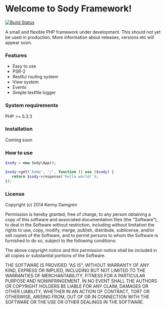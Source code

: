 # Welcome to Sody Framework!

[![Build Status](https://travis-ci.org/kegren/sody.png?branch=master)](https://travis-ci.org/kegren/sody)

A small and flexible PHP framework under development. This should not yet be used
in production. More information about releases, versions etc will appear soon.

### Features

* Easy to use
* PSR-2
* Restful routing system
* View system
* Events
* Simple textfile logger

### System requirements

PHP >= 5.3.3

### Installation

Coming soon

### How to use

```php
$sody = new Sody\App();

$sody->get('home', '/', function () use ($sody) {
   return $sody->response('hello world!');
});
```

### License

Copyright (c) 2014 Kenny Damgren

Permission is hereby granted, free of charge, to any person obtaining a copy
of this software and associated documentation files (the "Software"), to deal
in the Software without restriction, including without limitation the rights
to use, copy, modify, merge, publish, distribute, sublicense, and/or sell
copies of the Software, and to permit persons to whom the Software is
furnished to do so, subject to the following conditions:

The above copyright notice and this permission notice shall be included in
all copies or substantial portions of the Software.

THE SOFTWARE IS PROVIDED "AS IS", WITHOUT WARRANTY OF ANY KIND, EXPRESS OR
IMPLIED, INCLUDING BUT NOT LIMITED TO THE WARRANTIES OF MERCHANTABILITY,
FITNESS FOR A PARTICULAR PURPOSE AND NONINFRINGEMENT. IN NO EVENT SHALL THE
AUTHORS OR COPYRIGHT HOLDERS BE LIABLE FOR ANY CLAIM, DAMAGES OR OTHER
LIABILITY, WHETHER IN AN ACTION OF CONTRACT, TORT OR OTHERWISE, ARISING FROM,
OUT OF OR IN CONNECTION WITH THE SOFTWARE OR THE USE OR OTHER DEALINGS IN
THE SOFTWARE.